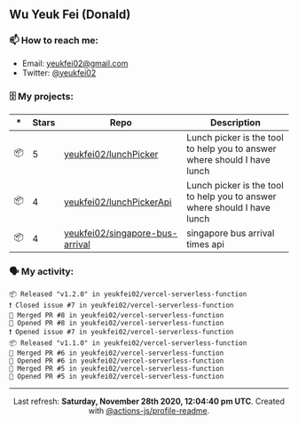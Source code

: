 ## Wu Yeuk Fei (Donald)

### 📫 How to reach me:

- Email: [yeukfei02@gmail.com](yeukfei02@gmail.com)
- Twitter: [@yeukfei02](https://twitter.com/yeukfei02)

### 🗄 My projects:

|*|Stars|Repo|Description|
|---|---|---|---|
| 📦 | 5 | [yeukfei02/lunchPicker](https://github.com/yeukfei02/lunchPicker) | Lunch picker is the tool to help you to answer where should I have lunch |
| 📦 | 4 | [yeukfei02/lunchPickerApi](https://github.com/yeukfei02/lunchPickerApi) | Lunch picker is the tool to help you to answer where should I have lunch |
| 📦 | 4 | [yeukfei02/singapore-bus-arrival](https://github.com/yeukfei02/singapore-bus-arrival) | singapore bus arrival times api |

### 🗣 My activity:

```
📦 Released "v1.2.0" in yeukfei02/vercel-serverless-function
❗️ Closed issue #7 in yeukfei02/vercel-serverless-function
🎉 Merged PR #8 in yeukfei02/vercel-serverless-function
💪 Opened PR #8 in yeukfei02/vercel-serverless-function
❗️ Opened issue #7 in yeukfei02/vercel-serverless-function
📦 Released "v1.1.0" in yeukfei02/vercel-serverless-function
🎉 Merged PR #6 in yeukfei02/vercel-serverless-function
💪 Opened PR #6 in yeukfei02/vercel-serverless-function
🎉 Merged PR #5 in yeukfei02/vercel-serverless-function
💪 Opened PR #5 in yeukfei02/vercel-serverless-function
```

<!-- <img src="https://github-readme-stats.vercel.app/api?username=yeukfei02&show_icons=true&count_private=true&theme=radical" />

<img src="https://github-readme-stats.vercel.app/api/top-langs/?username=yeukfei02&theme=radical" /> -->

---

<p align="center">Last refresh: <b>Saturday, November 28th 2020, 12:04:40 pm UTC</b>. Created with <a href=https://github.com/marketplace/actions/profile-readme>@actions-js/profile-readme</a>.</p>
